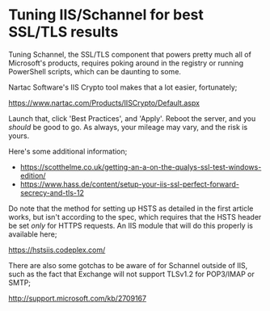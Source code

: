 # Tuning IIS/Schannel for best SSL/TLS results

Tuning Schannel, the SSL/TLS component that powers pretty much all of Microsoft's products, requires poking around in the registry or running PowerShell scripts, which can be daunting to some.

Nartac Software's IIS Crypto tool makes that a lot easier, fortunately;

https://www.nartac.com/Products/IISCrypto/Default.aspx

Launch that, click 'Best Practices', and 'Apply'. Reboot the server, and you *should* be good to go. As always, your mileage may vary, and the risk is yours.

Here's some additional information;

* https://scotthelme.co.uk/getting-an-a-on-the-qualys-ssl-test-windows-edition/
* https://www.hass.de/content/setup-your-iis-ssl-perfect-forward-secrecy-and-tls-12

Do note that the method for setting up HSTS as detailed in the first article works, but isn't according to the spec, which requires that the HSTS header be set *only* for HTTPS requests. An IIS module that will do this properly is available here;

https://hstsiis.codeplex.com/

There are also some gotchas to be aware of for Schannel outside of IIS, such as the fact that Exchange will not support TLSv1.2 for POP3/IMAP or SMTP;

http://support.microsoft.com/kb/2709167
